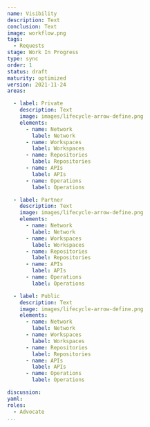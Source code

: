```yaml
---
name: Visibility
description: Text
conclusion: Text
image: workflow.png
tags:
  - Requests
stage: Work In Progress
type: sync
order: 1
status: draft
maturity: optimized
version: 2021-11-24
areas:  

  - label: Private
    description: Text
    image: images/lifecycle-arrow-define.png
    elements:
      - name: Network
        label: Network
      - name: Workspaces
        label: Workspaces  
      - name: Repositories
        label: Repositories              
      - name: APIs
        label: APIs  
      - name: Operations
        label: Operations                      

  - label: Partner
    description: Text
    image: images/lifecycle-arrow-define.png
    elements:
      - name: Network
        label: Network
      - name: Workspaces
        label: Workspaces  
      - name: Repositories
        label: Repositories              
      - name: APIs
        label: APIs  
      - name: Operations
        label: Operations 

  - label: Public
    description: Text
    image: images/lifecycle-arrow-define.png
    elements:
      - name: Network
        label: Network
      - name: Workspaces
        label: Workspaces  
      - name: Repositories
        label: Repositories              
      - name: APIs
        label: APIs  
      - name: Operations
        label: Operations     

discussion: 
yaml: 
roles:
  - Advocate
...
```

